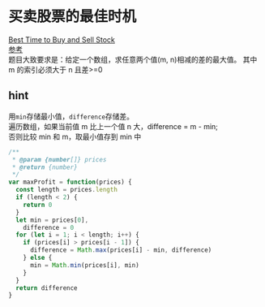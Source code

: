 # 买卖股票的最佳时机

[Best Time to Buy and Sell Stock](https://leetcode.com/problems/best-time-to-buy-and-sell-stock/)  
[参考](https://github.com/azl397985856/leetcode/blob/master/problems/121.best-time-to-buy-and-sell-stock.md)  
题目大致要求是：给定一个数组，求任意两个值(m, n)相减的差的最大值。
其中 m 的索引必须大于 n 且差>=0

## hint

用`min`存储最小值，`difference`存储差。  
遍历数组，如果当前值 m 比上一个值 n 大，difference = m - min;  
否则比较 min 和 m，取最小值存到 min 中

```js
/**
 * @param {number[]} prices
 * @return {number}
 */
var maxProfit = function(prices) {
  const length = prices.length
  if (length < 2) {
    return 0
  }
  let min = prices[0],
    difference = 0
  for (let i = 1; i < length; i++) {
    if (prices[i] > prices[i - 1]) {
      difference = Math.max(prices[i] - min, difference)
    } else {
      min = Math.min(prices[i], min)
    }
  }
  return difference
}
```
